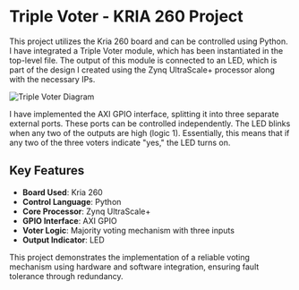 # Triple Voter - KRIA 260 Project

This project utilizes the Kria 260 board and can be controlled using Python. I have integrated a Triple Voter module, which has been instantiated in the top-level file. The output of this module is connected to an LED, which is part of the design I created using the Zynq UltraScale+ processor along with the necessary IPs.

![Triple Voter Diagram](design.png) 

I have implemented the AXI GPIO interface, splitting it into three separate external ports. These ports can be controlled independently. The LED blinks when any two of the outputs are high (logic 1). Essentially, this means that if any two of the three voters indicate "yes," the LED turns on.

## Key Features
- **Board Used**: Kria 260
- **Control Language**: Python
- **Core Processor**: Zynq UltraScale+
- **GPIO Interface**: AXI GPIO
- **Voter Logic**: Majority voting mechanism with three inputs
- **Output Indicator**: LED

This project demonstrates the implementation of a reliable voting mechanism using hardware and software integration, ensuring fault tolerance through redundancy.
